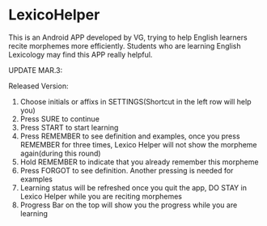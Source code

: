# LexicoHelper
This is an Android APP developed by VG, trying to help English learners recite morphemes more efficiently. Students who are learning English Lexicology may find this APP really helpful.

UPDATE MAR.3:

Released Version: 
1. Choose initials or affixs in SETTINGS(Shortcut in the left row will help you) 
2. Press SURE to continue 
3. Press START to start learning 
4. Press REMEMBER to see definition and examples, once you press REMEMBER for three times, Lexico Helper will not show the morpheme again(during this round) 
5. Hold REMEMBER to indicate that you already remember this morpheme 
6. Press FORGOT to see definition. Another pressing is needed for examples 
7. Learning status will be refreshed once you quit the app, DO STAY in Lexico Helper while you are reciting morphemes 
8. Progress Bar on the top will show you the progress while you are learning
